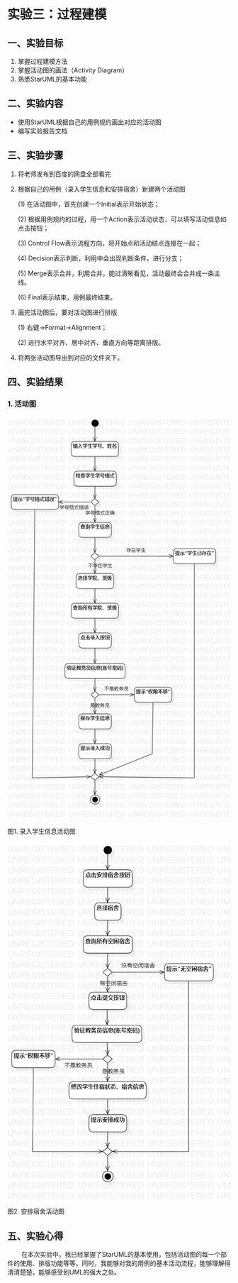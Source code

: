 # 实验三：过程建模

## 一、实验目标

1. 掌握过程建模方法
2. 掌握活动图的画法（Activity Diagram）
3. 熟悉StarUML的基本功能

## 二、实验内容

- 使用StarUML根据自己的用例规约画出对应的活动图
- 编写实验报告文档

## 三、实验步骤

1. 将老师发布到百度的网盘全部看完

2. 根据自己的用例（录入学生信息和安排宿舍）新建两个活动图

    (1)  在活动图中，首先创建一个Initial表示开始状态；

    (2)  根据用例规约的过程，用一个Action表示活动状态，可以填写活动信息如点击按钮；

    (3)  Control Flow表示流程方向，将开始点和活动结点连接在一起；

    (4)  Decision表示判断，利用中会出现判断条件，进行分支；

    (5)  Merge表示合并，利用合并，能过清晰看见，活动最终会合并成一条主线。

    (6)  Final表示结束，用例最终结束。

3. 画完活动图后，要对活动图进行排版

    (1) 右键->Format->Alignment；

    (2) 进行水平对齐、居中对齐、垂直方向等距离排版。

3. 将两张活动图导出到对应的文件夹下。


## 四、实验结果

### 1. 活动图

![录入学生信息活动图](./录入学生信息活动图.jpg)

图1. 录入学生信息活动图


![安排宿舍活动图](./安排宿舍活动图.jpg)

图2. 安排宿舍活动图

## 五、实验心得
&nbsp;&nbsp;&nbsp;&nbsp;&nbsp;&nbsp;&nbsp;
在本次实验中，我已经掌握了StarUML的基本使用，包括活动图的每一个部件的使用、排版功能等等。同时，我能够对我的用例的基本活动流程，能够理解得清清楚楚，能够感受到UML的强大之处。